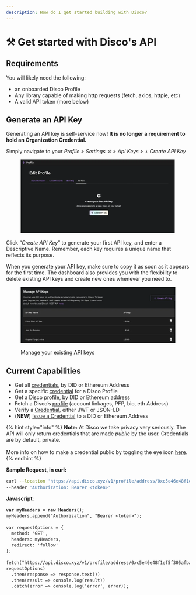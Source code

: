 ```yaml
---
description: How do I get started building with Disco?
---
```


# ⚒ Get started with Disco's API

## Requirements

You will likely need the following:

* an onboarded Disco Profile
* Any library capable of making http requests (fetch, axios, httpie, etc)
* A valid API token (more below)

## Generate an API Key

Generating an API key is self-service now! **It is no longer a requirement to hold an Organization Credential.**

Simply navigate to your _Profile > Settings ⚙️ > Api Keys > + Create API Key_

<figure><img src="../../.gitbook/assets/Screen Shot 2023-06-28 at 11.14.43 AM.png" alt=""><figcaption></figcaption></figure>

Click “_Create API Key_” to generate your first API key, and enter a Descriptive Name. Remember, each key requires a unique name that reflects its purpose.

When you generate your API key, make sure to copy it as soon as it appears for the first time. The dashboard also provides you with the flexibility to delete existing API keys and create new ones whenever you need to.

<figure><img src="../../.gitbook/assets/Screen Shot 2023-06-28 at 11.16.37 AM.png" alt=""><figcaption><p>Manage your existing API keys</p></figcaption></figure>

## Current Capabilities

* Get all [credentials](credentials.md), by DID or Ethereum Address
* Get a specific [credential](credentials.md) for a Disco Profile&#x20;
* Get a Disco [profile](profiles.md), by DID or Ethereum address
* Fetch a Disco’s [profile](profiles.md) (account linkages, PFP, bio, eth Address)
* Verify a [Credential](credentials.md), either JWT or JSON-LD
* (**NEW**) [Issue a Credential](issue-a-credential-programmatic-issuance.md) to a DID or Ethereum Address

{% hint style="info" %}
**Note:** At Disco we take privacy very seriously. The API will only return credentials that are made _public_ by the user. Credentials are by default, private. \
\
More info on how to make a credential public by toggling the eye icon [here](../../learn-more/faqs.md#does-disco-only-work-for-ethereum).
{% endhint %}



**Sample Request, in curl:**

```sh
curl --location 'https://api.disco.xyz/v1/profile/address/0xc5e46e48f1ef5f305afba45c3122021dd09ed3de' \
--header 'Authorization: Bearer <token>'
```

**Javascript**:

<pre class="language-javascript"><code class="lang-javascript"><strong>var myHeaders = new Headers();
</strong>myHeaders.append("Authorization", "Bearer &#x3C;token>");

var requestOptions = {
  method: 'GET',
  headers: myHeaders,
  redirect: 'follow'
};

fetch("https://api.disco.xyz/v1/profile/address/0xc5e46e48f1ef5f305afba45c3122021dd09ed3de", requestOptions)
  .then(response => response.text())
  .then(result => console.log(result))
  .catch(error => console.log('error', error));
</code></pre>
